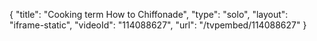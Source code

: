 {
    "title": "Cooking term How to Chiffonade",
    "type": "solo",
    "layout": "iframe-static",
    "videoId": "114088627",
    "url": "\/tvpembed\/114088627"
}